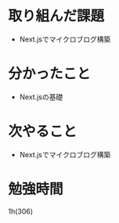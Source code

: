 # 取り組んだ課題

- Next.jsでマイクロブログ構築

# 分かったこと

- Next.jsの基礎

# 次やること

- Next.jsでマイクロブログ構築

# 勉強時間
1h(306)
